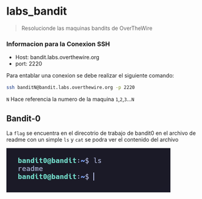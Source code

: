 # labs_bandit

> Resolucionde las maquinas bandits de OverTheWire

### Informacion para la Conexion SSH

* Host: bandit.labs.overthewire.org
* port: 2220

Para entablar una conexion se debe realizar el siguiente comando:

``` bash
ssh banditN@bandit.labs.overthewire.org -p 2220 
```

`N` Hace referencia la numero de la maquina `1`,`2`,`3`...`N`

## Bandit-0

La `flag` se encuentra en el direcotrio de trabajo de bandit0 en el archivo de readme con un simple `ls` y `cat` se podra ver el contenido del archivo

![bandit0](images/bandit0-ls.png)
